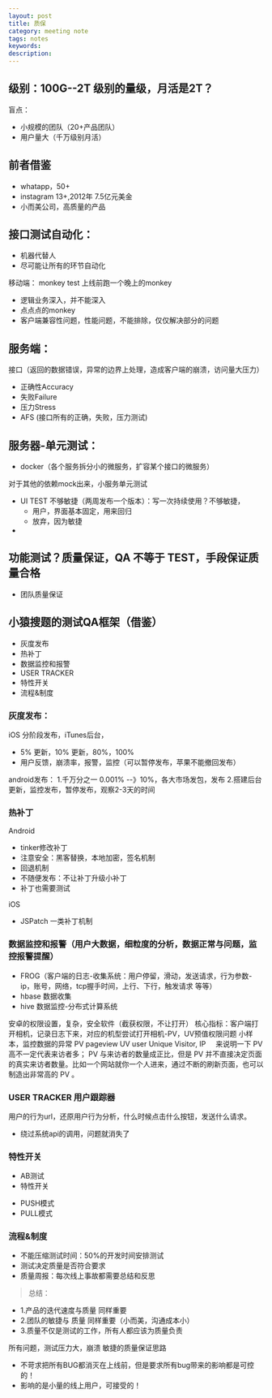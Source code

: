 ```yaml
---
layout: post
title: 质保
category: meeting note
tags: notes
keywords:  
description:
---
```

## 级别：100G--2T 级别的量级，月活是2T？

盲点：
* 小规模的团队（20+产品团队）
* 用户量大（千万级别月活）

## 前者借鉴
* whatapp，50+
* instagram 13+,2012年 7.5亿元美金
* 小而美公司，高质量的产品

## 接口测试自动化：
* 机器代替人
* 尽可能让所有的环节自动化

移动端：
monkey test
上线前跑一个晚上的monkey
* 逻辑业务深入，并不能深入
* 点点点的monkey
* 客户端兼容性问题，性能问题，不能排除，仅仅解决部分的问题

## 服务端：
接口（返回的数据错误，异常的边界上处理，造成客户端的崩溃，访问量大压力）
* 正确性Accuracy
* 失败Failure
* 压力Stress
* AFS (接口所有的正确，失败，压力测试)
## 服务器-单元测试：
* docker（各个服务拆分小的微服务，扩容某个接口的微服务）

对于其他的依赖mock出来，小服务单元测试
* UI TEST 不够敏捷（两周发布一个版本）：写一次持续使用？不够敏捷，
  * 用户，界面基本固定，用来回归
  * 放弃，因为敏捷
*

## 功能测试？质量保证，QA 不等于 TEST，手段保证质量合格
* 团队质量保证

## 小猿搜题的测试QA框架（借鉴）
* 灰度发布
* 热补丁
* 数据监控和报警
* USER TRACKER
* 特性开关
* 流程&制度
### 灰度发布：
iOS 分阶段发布，iTunes后台，
* 5% 更新，10% 更新，80%，100%
* 用户反馈，崩溃率，报警，监控（可以暂停发布，苹果不能撤回发布）

android发布：
1.千万分之一 0.001% --》10%，各大市场发包，发布
2.搭建后台更新，监控发布，暂停发布，观察2-3天的时间

### 热补丁
Android
* tinker修改补丁
* 注意安全：黑客替换，本地加密，签名机制
* 回退机制
* 不随便发布：不让补丁升级小补丁
* 补丁也需要测试

iOS
* JSPatch 一类补丁机制
### 数据监控和报警（用户大数据，细粒度的分析，数据正常与问题，监控报警提醒）
* FROG（客户端的日志-收集系统：用户停留，滑动，发送请求，行为参数-ip，账号，网络，tcp握手时间，上行、下行，触发请求 等等）
* hbase 数据收集
* hive 数据监控-分布式计算系统

安卓的权限设置，复杂，安全软件（截获权限，不让打开）
核心指标：客户端打开相机，记录日志下来，对应的机型尝试打开相机-PV，UV预值权限问题
小样本，监控数据的异常
PV pageview
UV user	Unique Visitor,
IP
	    来说明一下	PV	高不一定代表来访者多；	PV	与来访者的数量成正比，但是	PV	并不直接决定页面的真实来访者数量。比如一个网站就你一个人进来，通过不断的刷新页面，也可以制造出非常高的	PV	。


### USER TRACKER 用户跟踪器
用户的行为url，还原用户行为分析，什么时候点击什么按钮，发送什么请求。
* 绕过系统api的调用，问题就消失了

### 特性开关
- AB测试
- 特性开关
* PUSH模式
* PULL模式
### 流程&制度
* 不能压缩测试时间：50%的开发时间安排测试
* 测试决定质量是否符合要求
* 质量周报：每次线上事故都需要总结和反思

>总结：
>
- 1.产品的迭代速度与质量 同样重要
- 2.团队的敏捷与 质量 同样重要（小而美，沟通成本小）
- 3.质量不仅是测试的工作，所有人都应该为质量负责

所有问题，测试压力大，崩溃
敏捷的质量保证思路
* 不苛求把所有BUG都消灭在上线前，但是要求所有bug带来的影响都是可控的！
* 影响的是小量的线上用户，可接受的！
